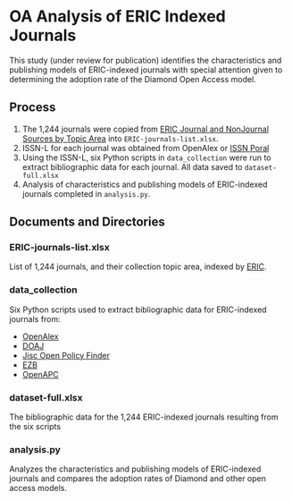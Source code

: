 # OA Analysis of ERIC Indexed Journals
This study (under review for publication) identifies the characteristics and publishing models of ERIC-indexed journals with special attention given to determining the adoption rate of the Diamond Open Access model.

## Process
1. The 1,244 journals were copied from [ERIC Journal and NonJournal Sources by Topic Area](https://eric.ed.gov/?journaltopics) into ``ERIC-journals-list.xlsx``.
2. ISSN-L for each journal was obtained from OpenAlex or [ISSN Poral](https://portal.issn.org/)
3. Using the ISSN-L, six Python scripts in ``data_collection`` were run to extract bibliographic data for each journal. All data saved to ``dataset-full.xlsx``
4. Analysis of characteristics and publishing models of ERIC-indexed journals completed in ``analysis.py``.

## Documents and Directories
### ERIC-journals-list.xlsx
List of 1,244 journals, and their collection topic area, indexed by [ERIC](https://eric.ed.gov/?journaltopics).

### data_collection
Six Python scripts used to extract bibliographic data for ERIC-indexed journals from: 
- [OpenAlex](https://openalex.org/)
- [DOAJ](https://doaj.org/)
- [Jisc Open Policy Finder](https://openpolicyfinder.jisc.ac.uk/)
- [EZB](https://ezb.ur.de/)
- [OpenAPC](https://openapc.net/)

### dataset-full.xlsx
The bibliographic data for the 1,244 ERIC-indexed journals resulting from the six scripts 

### analysis.py
Analyzes the characteristics and publishing models of ERIC-indexed journals and compares the adoption rates of Diamond and other open access models.
